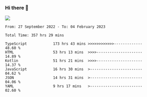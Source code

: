 ### Hi there 👋

<!--<a href="https://github.com/search?o=desc&q=author%3Abushiyi&s=committer-date&type=Commits">-->
<!--    <img align="center" height = "178" src="https://github-readme-stats.vercel.app/api?username=bushiyi&count_private=true&show_icons=true&theme=noctis_minimus&hide=contribs&include_all_commits=true" />-->
<!--</a>-->
<!--<a href="https://github.com/bushiyi?tab=repositories">-->
<!--    <img align="center" height = "178" src="https://github-readme-stats.vercel.app/api/top-langs/?username=bushiyi&count_private=true&theme=noctis_minimus" />-->
<!--</a>-->
 
<!-- [![Ashutosh's github activity graph](https://activity-graph.herokuapp.com/graph?username=bushiyi&theme=react&bg_color=1B2932&point=698B69&line=698B69)](https://github.com/ashutosh00710/github-readme-activity-graph)
 -->


![](https://raw.githubusercontent.com/bushiyi/bushiyi/master/assets/github-contribution-grid-snake.svg)

<!--START_SECTION:waka-->

```text
From: 27 September 2022 - To: 04 February 2023

Total Time: 357 hrs 29 mins

TypeScript            173 hrs 43 mins >>>>>>>>>>>>-------------   48.60 %
HTML                  53 hrs 13 mins  >>>>---------------------   14.89 %
Kotlin                51 hrs 21 mins  >>>>---------------------   14.37 %
JavaScript            16 hrs 30 mins  >------------------------   04.62 %
JSON                  14 hrs 31 mins  >------------------------   04.06 %
YAML                  9 hrs 17 mins   >------------------------   02.60 %
```

<!--END_SECTION:waka-->

